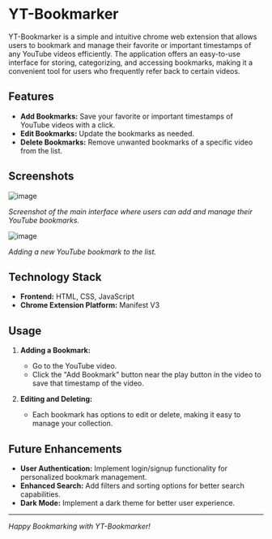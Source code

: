 # YT-Bookmarker

YT-Bookmarker is a simple and intuitive chrome web extension that allows users to bookmark and manage their favorite or important timestamps of any YouTube videos efficiently. The application offers an easy-to-use interface for storing, categorizing, and accessing bookmarks, making it a convenient tool for users who frequently refer back to certain videos.

## Features

- **Add Bookmarks:** Save your favorite or important timestamps of YouTube videos with a click.
- **Edit Bookmarks:** Update the bookmarks as needed.
- **Delete Bookmarks:** Remove unwanted bookmarks of a specific video from the list.

## Screenshots

![image](https://github.com/user-attachments/assets/026bb513-5e81-4593-9ca7-6aa2246b1cc7)

*Screenshot of the main interface where users can add and manage their YouTube bookmarks.*

![image](https://github.com/user-attachments/assets/075a2e87-9fa2-4ac6-bb8d-c0a1fd177234)

*Adding a new YouTube bookmark to the list.*

## Technology Stack

- **Frontend:** HTML, CSS, JavaScript
- **Chrome Extension Platform:** Manifest V3

## Usage

1. **Adding a Bookmark:**
   - Go to the YouTube video.
   - Click the "Add Bookmark" button near the play button in the video to save that timestamp of the video.

2. **Editing and Deleting:**
   - Each bookmark has options to edit or delete, making it easy to manage your collection.

## Future Enhancements

- **User Authentication:** Implement login/signup functionality for personalized bookmark management.
- **Enhanced Search:** Add filters and sorting options for better search capabilities.
- **Dark Mode:** Implement a dark theme for better user experience.

---

*Happy Bookmarking with YT-Bookmarker!*
